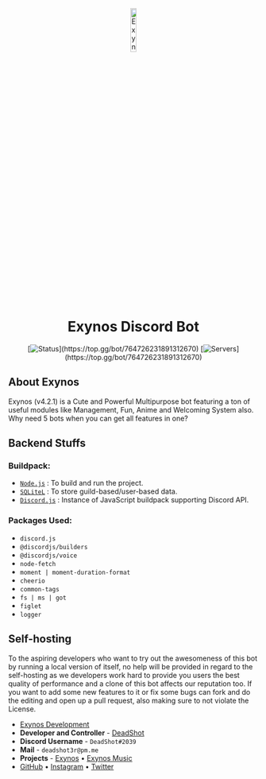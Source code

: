 <div align="center">

<img src="https://cdn.discordapp.com/avatars/764726231891312670/d739b4696e3d1556229824749868769e.png" width="15%" alt="Exynos_Logo">

# Exynos Discord Bot

[![Status](https://top.gg/api/widget/status/764726231891312670.svg?)](https://top.gg/bot/764726231891312670)
[![Servers](https://top.gg/api/widget/servers/764726231891312670.svg?)](https://top.gg/bot/764726231891312670)

</div>

## About Exynos
Exynos (v4.2.1) is a Cute and Powerful Multipurpose bot featuring a ton of useful modules like Management, Fun, Anime and Welcoming System also. Why need 5 bots when you can get all features in one?

## Backend Stuffs

### Buildpack:

-   [`Node.js`](https://nodejs.org/en/download/current/) : To build and run the project.
-   [`SQLiteL`](https://www.sqlite.org/download.html) : To store guild-based/user-based data.
-   [`Discord.js`](https://discord.js.org) : Instance of JavaScript buildpack supporting Discord API.

### Packages Used:

- `discord.js`
- `@discordjs/builders`
- `@discordjs/voice`
- `node-fetch`
- `moment | moment-duration-format`
- `cheerio`
- `common-tags`
- `fs | ms | got`
- `figlet`
- `logger`

## Self-hosting
To the aspiring developers who want to try out the awesomeness of this bot by running a local version of itself, no help will be provided in regard to the self-hosting as we developers work hard to provide you users the best quality of performance and a clone of this bot affects our reputation too. If you want to add some new features to it or fix some bugs can fork and do the editing and open up a pull request, also making sure to not violate the License.

- [Exynos Development](https://github.com/Exynos-Discord)
- **Developer and Controller** - [DeadShot](https://deadshot.tech) 
- **Discord Username** - `DeadShot#2039`
- **Mail** - `deadshot3r@pm.me`
- **Projects** - [Exynos](https://dsc.gg/exynos) • [Exynos Music](https://dsc.gg/exynos-music)
- [GitHub](https://github.com/deadshotofficial) • [Instagram](https://instagram.com/deadshotgraphics) • [Twitter](https://twitter.com/deadshot3r)
